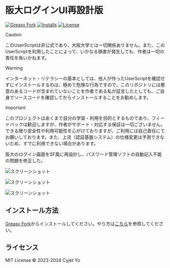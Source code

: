 # 阪大ログインUI再設計版

[![Greasy Fork](https://img.shields.io/greasyfork/v/466251-osaka-university-login-redesigned?style=flat)](https://greasyfork.org/ja/scripts/466251-osaka-university-login-redesigned)
[![Installs](https://img.shields.io/greasyfork/dt/466251-osaka-university-login-redesigned?style=flat)](https://greasyfork.org/ja/scripts/466251-osaka-university-login-redesigned)
[![License](https://img.shields.io/greasyfork/l/466251-osaka-university-login-redesigned?style=flat)](./LICENSE)

> [!CAUTION]
> このUserScriptは非公式であり、大阪大学とは一切関係ありません。また、このUserScriptを利用したことによって、いかなる損害が発生しても、作者は一切の責任を負いかねます。

> [!WARNING]
> インターネット・リテラシーの基本としては、他人が作ったUserScriptを確認せずにインストールするのは、極めて危険な行為ですので、このリポジトリには悪意のあるコードが含まれていないことを作者である私が証言したとしても、ご自身でソースコードを確認してからインストールすることをお勧めします。

> [!IMPORTANT]
> このプロジェクトはあくまで自分の学習・利用を目的とするものであり、フィードバックは歓迎しますが、作者がサポート・対応する保証は一切ございません。できる限り安全性や利用可能性を心がけておりますが、ご利用には自己責任にてお願いしております。また、上流（認証基盤システム）の仕様変更は予測できないため、すでに利用できない場合があります。

阪大のログイン画面をSF風に再設計し、パスワード管理ソフトの自動記入不能の問題を修正した。

![スクリーンショット](https://greasyfork.s3.us-east-2.amazonaws.com/67or9nsbuhpvvexgc45vhponl9vd)

![スクリーンショット](https://greasyfork.s3.us-east-2.amazonaws.com/60yn27fvlf4f44lyqjibsvmw0pfy)

![スクリーンショット](https://greasyfork.s3.us-east-2.amazonaws.com/8g1osaxzan22flt8kjlqd4ku9bu7)

## インストール方法

[Greasy Fork](https://greasyfork.org/ja/scripts/466251-osaka-university-login-redesigned)からインストールしてください。やり方は[こちら](https://greasyfork.org/ja/help/installing-user-scripts)を参照してください。

## ライセンス

MIT License &copy; 2023-2024 Cyjet Yo
